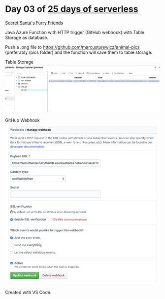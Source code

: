 # Day 03 of [25 days of serverless](https://www.25daysofserverless.com)

[Secret Santa's Furry Friends](https://25daysofserverless.com/calendar/3)

Java Azure Function with HTTP trigger (GitHub webhook) with Table Storage as database.

Push a .png file to https://github.com/marcusturewicz/animal-pics (preferably /pics folder) and the function will save them to table storage.

Table Storage
![Table Storage](images/TableStorage.png)

GitHub Webhook
![GitHub Webhook](images/GithubWebhook.png)

Created with VS Code.
